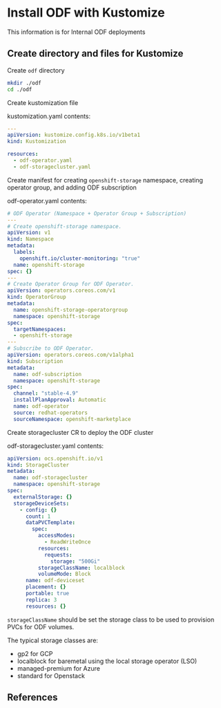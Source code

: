 # Install ODF with Kustomize

This information is for Internal ODF deployments

## Create directory and files for Kustomize

Create `odf` directory

```bash
mkdir ./odf
cd ./odf
```

Create kustomization file

kustomization.yaml contents:

```yaml
---  
apiVersion: kustomize.config.k8s.io/v1beta1
kind: Kustomization

resources:
  - odf-operator.yaml
  - odf-storagecluster.yaml
```

Create manifest for creating `openshift-storage` namespace, creating operator group, and adding ODF subscription

odf-operator.yaml contents:

```yaml
# ODF Operator (Namespace + Operator Group + Subscription)
---
# Create openshift-storage namespace.
apiVersion: v1
kind: Namespace
metadata:
  labels:
    openshift.io/cluster-monitoring: "true"
  name: openshift-storage
spec: {}
---
# Create Operator Group for ODF Operator.
apiVersion: operators.coreos.com/v1
kind: OperatorGroup
metadata:
  name: openshift-storage-operatorgroup
  namespace: openshift-storage
spec:
  targetNamespaces:
  - openshift-storage
---
# Subscribe to ODF Operator.
apiVersion: operators.coreos.com/v1alpha1
kind: Subscription
metadata:
  name: odf-subscription
  namespace: openshift-storage
spec:
  channel: "stable-4.9"
  installPlanApproval: Automatic
  name: odf-operator
  source: redhat-operators
  sourceNamespace: openshift-marketplace
```

Create storagecluster CR to deploy the ODF cluster

odf-storagecluster.yaml contents:

```yaml
apiVersion: ocs.openshift.io/v1
kind: StorageCluster
metadata:
  name: odf-storagecluster
  namespace: openshift-storage
spec:
  externalStorage: {}
  storageDeviceSets:
    - config: {}
      count: 1 
      dataPVCTemplate:
        spec:
          accessModes:
            - ReadWriteOnce
          resources:
            requests:
              storage: "500Gi"
          storageClassName: localblock
          volumeMode: Block
      name: odf-deviceset
      placement: {}
      portable: true
      replica: 3
      resources: {}
```

`storageClassName` should be set the storage class to be used to provision PVCs for ODF volumes.

The typical storage classes are:

- gp2 for GCP
- localblock for baremetal using the local storage operator (LSO)
- managed-premium for Azure
- standard for Openstack




## References

